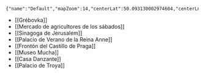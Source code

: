 ```mapview
{"name":"Default","mapZoom":14,"centerLat":50.093130002974604,"centerLng":14.423129222750028,"query":"linkedfrom:\"Plan/Otros.md\"","chosenMapSource":0,"autoFit":false,"lock":false,"showLinks":false,"linkColor":"red","markerLabels":"off","embeddedHeight":500}
```


- [[Grébovka]]
- [[Mercado de agricultores de los sábados]]
- [[Sinagoga de Jerusalem]]
- [[Palacio de Verano de la Reina Anne]]
- [[Frontón del Castillo de Praga]]
- [[Museo Mucha]]
- [[Casa Danzante]]
- [[Palacio de Troya]]